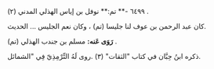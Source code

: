 ٦٤٩٩ -** تم:** نوفل بن إياس الهذلي المدني (٢) .

كان عبد الرحمن بن عوف لنا جليسا (تم) ، وكان نعم الجليس ... الحديث.

**رَوَى عَنه:** مسلم بن جندب الهذلي (تم) .

ذكره ابنُ حِبَّان في كتاب "الثقات" (٣) .روى لَهُ التِّرْمِذِيّ فِي "الشمائل.